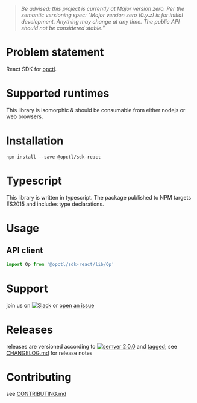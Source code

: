 > *Be advised: this project is currently at Major version zero. Per the
> semantic versioning spec: "Major version zero (0.y.z) is for initial
> development. Anything may change at any time. The public API should
> not be considered stable."*

# Problem statement
React SDK for [opctl](https://opctl.io).


# Supported runtimes
This library is isomorphic & should be consumable from either nodejs or
web browsers.


# Installation
```shell
npm install --save @opctl/sdk-react
```

# Typescript
This library is written in typescript. The package published to NPM targets ES2015 and includes type declarations.


# Usage

## API client
```typescript
import Op from '@opctl/sdk-react/lib/Op'
```


# Support
join us on
[![Slack](https://img.shields.io/badge/slack-opctl-E01563.svg)](https://join.slack.com/t/opctl/shared_invite/zt-51zodvjn-Ul_UXfkhqYLWZPQTvNPp5w)
or [open an issue](https://github.com/opctl/opctl/issues)


# Releases
releases are versioned according to
[![semver 2.0.0](https://img.shields.io/badge/semver-2.0.0-brightgreen.svg)](http://semver.org/spec/v2.0.0.html)
and [tagged](https://git-scm.com/book/en/v2/Git-Basics-Tagging); see
[CHANGELOG.md](CHANGELOG.md) for release notes


# Contributing
see [CONTRIBUTING.md](CONTRIBUTING.md)
